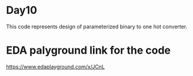 # Day10
This code represents design of parameterized binary to one hot converter.

  
# EDA palyground link for the code
https://www.edaplayground.com/x/JCnL


